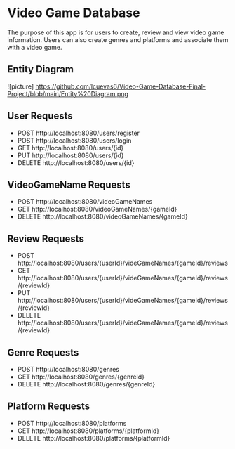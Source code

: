 # Video Game Database
The purpose of this app is for users to create, review and view video game information. Users can also create genres and platforms and associate them with a video game. 

## Entity Diagram
![picture] https://github.com/lcuevas6/Video-Game-Database-Final-Project/blob/main/Entity%20Diagram.png

## User Requests
* POST http://localhost:8080/users/register
* POST http://localhost:8080/users/login
* GET http://localhost:8080/users/{id}
* PUT http://localhost:8080/users/{id}
* DELETE http://localhost:8080/users/{id}

## VideoGameName Requests
* POST http://localhost:8080/videoGameNames
* GET http://localhost:8080/videoGameNames/{gameId}
* DELETE http://localhost:8080/videoGameNames/{gameId}

## Review Requests
* POST http://localhost:8080/users/{userId}/videGameNames/{gameId}/reviews
* GET http://localhost:8080/users/{userId}/videGameNames/{gameId}/reviews/{reviewId}
* PUT http://localhost:8080/users/{userId}/videGameNames/{gameId}/reviews/{reviewId}
* DELETE http://localhost:8080/users/{userId}/videGameNames/{gameId}/reviews/{reviewId}

## Genre Requests
* POST http://localhost:8080/genres
* GET http://localhost:8080/genres/{genreId}
* DELETE http://localhost:8080/genres/{genreId}

## Platform Requests
* POST http://localhost:8080/platforms
* GET http://localhost:8080/platforms/{platformId}
* DELETE http://localhost:8080/platforms/{platformId}
